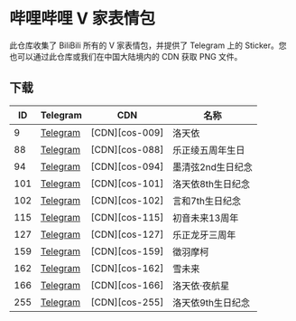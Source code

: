 # 哔哩哔哩 V 家表情包
此仓库收集了 BiliBili 所有的 V 家表情包，并提供了 Telegram 上的 Sticker。您也可以通过此仓库或我们在中国大陆境内的 CDN 获取 PNG 文件。

## 下载
ID | Telegram         | CDN          |名称
---|------------------|--------------|--------------------
9  |[Telegram][tg-009]|[CDN][cos-009]|洛天依
88 |[Telegram][tg-088]|[CDN][cos-088]|乐正绫五周年生日
94 |[Telegram][tg-094]|[CDN][cos-094]|墨清弦2nd生日纪念
101|[Telegram][tg-101]|[CDN][cos-101]|洛天依8th生日纪念
102|[Telegram][tg-102]|[CDN][cos-102]|言和7th生日纪念
115|[Telegram][tg-115]|[CDN][cos-115]|初音未来13周年
127|[Telegram][tg-127]|[CDN][cos-127]|乐正龙牙三周年
159|[Telegram][tg-159]|[CDN][cos-159]|徵羽摩柯
162|[Telegram][tg-162]|[CDN][cos-162]|雪未来
166|[Telegram][tg-166]|[CDN][cos-166]|洛天依·夜航星
255|[Telegram][tg-255]|[CDN][cos-255]|洛天依9th生日纪念

[tg-009]: https://t.me/addstickers/Bilibili009LuoTianYi
[tg-088]: https://t.me/addstickers/Bilibili088YuezhengLing5th
[tg-094]: https://t.me/addstickers/Bilibili094MoQingXian2nd
[tg-101]: https://t.me/addstickers/Bilibili101LuoTianYi8th
[tg-102]: https://t.me/addstickers/Bilibili102YanHe7th
[tg-115]: https://t.me/addstickers/Bilibili115Miku13th
[tg-127]: https://t.me/addstickers/Bilibili127YuezhengLongya3th
[tg-159]: https://t.me/addstickers/Bilibili159MOKE
[tg-162]: https://t.me/addstickers/ltymoe_bilibiliemote_162_snowmiku
[tg-166]: https://t.me/addstickers/ltymoe_bilibiliemote_166_luotianyi_sailing_nightstar
[tg-255]: https://t.me/addstickers/lty9th
